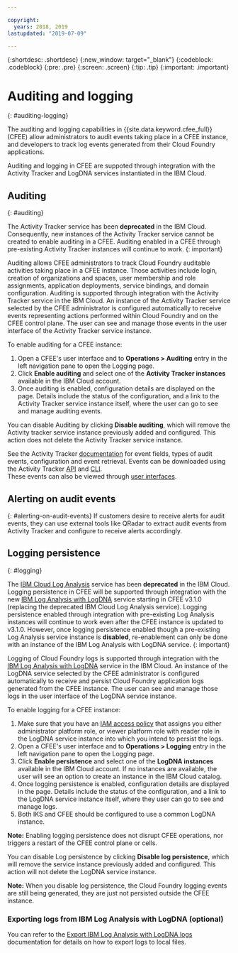 ```yaml
---

copyright:
  years: 2018, 2019
lastupdated: "2019-07-09"

---
```


{:shortdesc: .shortdesc}
{:new_window: target="_blank"}
{:codeblock: .codeblock}
{:pre: .pre}
{:screen: .screen}
{:tip: .tip}
{:important: .important}    

# Auditing and logging
{: #auditing-logging}

The auditing and logging capabilities in {{site.data.keyword.cfee_full}} (CFEE) allow administrators to audit events taking place in a CFEE instance, and developers to track log events generated from their Cloud Foundry applications.

Auditing and logging in CFEE are suppoted through integration with the Activity Tracker and LogDNA services instantiated in the IBM Cloud.


## Auditing
{: #auditing}

The Activity Tracker service has been **deprecated** in the IBM Cloud. Consequently, new instances of the Activity Tracker service cannot be created to enable auditing in a CFEE. Auditing enabled in a CFEE through pre-existing Activity Tracker instances will continue to work. 
{: important}

Auditing allows CFEE administrators to track Cloud Foundry auditable activities taking place in a CFEE instance.  Those activities include login, creation of organizations and spaces, user membership and role assignments, application deployments, service bindings, and domain configuration. Auditing is supported through integration with the Activity Tracker service in the IBM Cloud. An instance of the Activity Tracker service selected by the CFEE administrator is configured automatically to receive events representing actions performed within Cloud Foundry and on the CFEE control plane.  The user can see and manage those events in the user interface of the Activity Tracker service instance.

To enable auditing for a CFEE instance:

1. Open a CFEE's user interface and to **Operations > Auditing** entry in the left navigation pane to open the Logging page.
2. Click **Enable auditing** and select one of the **Activity Tracker instances** available in the IBM Cloud account.  
3.  Once auditing is enabled, configuration details are displayed on the page. Details include the status of the configuration, and a link to the Activity Tracker service instance itself, where the user can go to see and manage auditing events.

You can disable Auditing by clicking **Disable auditing**, which will remove the Activity tracker service instance previously added and configured. This action does not delete the Activity Tracker service instance.

See the Activity Tracker [documentation](/docs/services/cloud-activity-tracker?topic=cloud-activity-tracker-getting-started) for event fields, types of audit events, configuration and event retrieval. Events can be downloaded using the Activity Tracker [API](https://cloud.ibm.com/docs/services/cloud-activity-tracker?topic=cloud-activity-tracker-downloading_events_api#downloading_events_api) and [CLI](https://cloud.ibm.com/docs/services/cloud-activity-tracker?topic=cloud-activity-tracker-downloading_events#downloading_events).  
These events can also be viewed through [user interfaces](https://cloud.ibm.com/docs/services/cloud-activity-tracker?topic=cloud-activity-tracker-view_acc_events#view_acc_events).

## Alerting on audit events
{: #alerting-on-audit-events}
If customers desire to receive alerts for audit events, they can use external tools like QRadar to extract audit events from Activity Tracker and configure to receive alerts accordingly.

## Logging persistence
{: #logging}

The [IBM Cloud Log Analysis](https://www.ibm.com/blogs/cloud-archive/2019/03/deprecating-ibm-cloud-log-analysis/) service has been **deprecated** in the IBM Cloud. Logging persistence in CFEE will be supported through integration with the new [IBM Log Analysis with LogDNA](/docs/services/Log-Analysis-with-LogDNA) service starting in CFEE v3.1.0 (replacing the deprecated IBM Cloud Log Analysis service). Logging persistence enabled through integration with pre-existing Log Analysis instances will continue to work even after the CFEE instance is updated to v3.1.0.  However, once logging persistence enabled though a pre-existing Log Analysis service instance is **disabled**, re-enablement can only be done with an instance of the IBM Log Analysis with LogDNA service.
{: important}

Logging of Cloud Foundry logs is supported through integration with the [IBM Log Analysis with LogDNA](/docs/services/Log-Analysis-with-LogDNA) service in the IBM Cloud. An instance of the LogDNA service selected by the CFEE administrator is configured automatically to receive and persist Cloud Foundry application logs generated from the CFEE instance.  The user can see and manage those logs in the user interface of the LogDNA service instance.

To enable logging for a CFEE instance:

1. Make sure that you have an [IAM access policy](https://cloud.ibm.com/iam/#/users) that assigns you either administrator platform role, or viewer platform role with reader role in the LogDNA service instance into which you intend to persist the logs.
2. Open a CFEE's user interface and to **Operations > Logging** entry in the left navigation pane to open the Logging page.
3. Click **Enable persistence** and select one of the **LogDNA instances** available in the IBM Cloud account.  If no instances are available, the user will see an option to create an instance in the IBM Cloud catalog.
4. Once logging persistence is enabled, configuration details are displayed in the page. Details include the status of the configuration, and a link to the LogDNA service instance itself, where they user can go to see and manage logs.
5. Both IKS and CFEE should be configured to use a common LogDNA instance.

**Note:** Enabling logging persistence does not disrupt CFEE operations, nor triggers a restart of the CFEE control plane or cells.

You can disable Log persistence by clicking **Disable log persistence**, which will remove the service instance previously added and configured. This action will not delete the LogDNA service instance.

**Note:** When you disable log persistence, the Cloud Foundry logging events are still being generated, they are just not persisted outside the CFEE instance.


### Exporting logs from IBM Log Analysis with LogDNA (optional)

You can refer to the [Export IBM Log Analysis with LogDNA logs](/docs/services/Log-Analysis-with-LogDNA?topic=LogDNA-export) documentation for details on how to export logs to local files.

